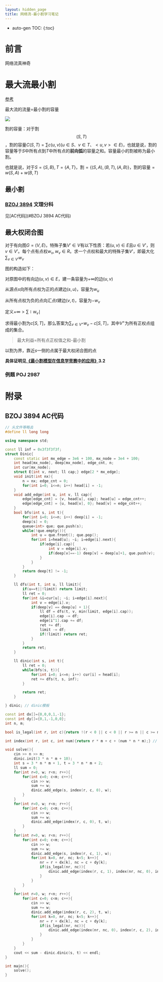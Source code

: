 ```yaml
---
layout: hidden_page
title: 网络流-最小割学习笔记
---
```


* auto-gen TOC:
{:toc}
# 前言

网络流真神奇



# 最大流最小割

[参考](https://blog.csdn.net/yjr3426619/article/details/82715779)

最大流的流量=最小割的容量

![](https://blog.chgtaxihe.top/resource/img/post/max_flow_min_cut_1.PNG)

割的容量：对于割$$(S, T)$$，割的容量$C(S, T)=\sum c(u, v) (u \in S、v \in T、<u,v> \in E)$，也就是说，割的容量等于$S$中所有点到$T$中所有点的**前向弧**的容量之和。容量最小的割被称为最小割。

也就是说，对于$S=\{S, B\}, T=\{A, T\}$，割$=\{(S, A),(B, T),(A,B)\}$，割的容量$=w(S, A)+w(B,T)$



## 最小割

### [BZOJ 3894](http://www.lydsy.com/JudgeOnline/problem.php?id=3894) 文理分科

见[AC代码](#BZOJ 3894 AC代码)




## 最大权闭合图

对于有向图$G=(V,E)$，特殊子集$V' \in V$有以下性质：若$(u,v) \in E$且$u \in V'$，则$v \in V'$。每个点有点权$w_v,w_v\in R$。求一个点权和最大的特殊子集$V'$，即最大化$\sum_{v\in V'}w_v$



图的构造如下：

对原图中的有向边$(u,v)\in E$，建一条容量为$+\infty$的边$(u,v)$ 

从源点$s$向所有点权为正的点建边$(s,u)$，容量为$w_u$

从所有点权为负的点向汇点$t$建边$(v,t)$，容量为$-w_v$

定义$+\infty>\sum \mid w_v\mid$

求得最小割为$c[S,T]$，那么答案为$\sum_{v\in V^+}w_v-c[S,T]$，其中$V^+$为所有正权点组成的集合。

>    最大利益=所有点正权值之和-最小割 

以割为界，靠近$s$一侧的点属于最大权闭合图的点



**具体证明见[《最小割模型在信息学竞赛中的应用》](https://github.com/sserdoubleh/ACM/blob/master/knowledge/%E7%AE%97%E6%B3%95%E5%90%88%E9%9B%86%E4%B9%8B%E3%80%8A%E6%9C%80%E5%B0%8F%E5%89%B2%E6%A8%A1%E5%9E%8B%E5%9C%A8%E4%BF%A1%E6%81%AF%E5%AD%A6%E7%AB%9E%E8%B5%9B%E4%B8%AD%E7%9A%84%E5%BA%94%E7%94%A8%E3%80%8B.pdf)3.2**

### 例题 POJ 2987





# 附录

## BZOJ 3894 AC代码

```c++
// 头文件等略去
#define ll long long

using namespace std;

const ll inf = 0x3f3f3f3f;
struct Dinic{
    const static int mx_edge = 3e6 + 100, mx_node = 3e4 + 100;
    int head[mx_node], deep[mx_node], edge_cnt, n;
    int cur[mx_node];
    struct E{int v, next; ll cap;} edge[2 * mx_edge];
    void init(int nx){
        n = nx; edge_cnt = 0;
        for(int i=0; i<=n; i++) head[i] = -1;
    }
    void add_edge(int u, int v, ll cap){
        edge[edge_cnt] = {v, head[u], cap}; head[u] = edge_cnt++;
        edge[edge_cnt] = {u, head[v], 0}; head[v] = edge_cnt++;
    }
    bool bfs(int s, int t){
        for(int i=0; i<=n; i++) deep[i] = -1;
        deep[s] = 0;
        queue<int> que; que.push(s);
        while(!que.empty()){
            int u = que.front(); que.pop();
            for(int i=head[u]; ~i; i=edge[i].next){
                if(edge[i].cap){
                    int v = edge[i].v;
                    if(deep[v]==-1) deep[v] = deep[u]+1, que.push(v);
                }
            }
        }
        return deep[t] != -1;
    }

    ll dfs(int t, int u, ll limit){
        if(u==t||!limit) return limit;
        ll ret = 0;
        for(int &i=cur[u]; ~i; i=edge[i].next){
            int v = edge[i].v;
            if(deep[v] == deep[u] + 1){
                ll df = dfs(t, v, min(limit, edge[i].cap));
                edge[i].cap -= df;
                edge[i^1].cap += df;
                ret += df;
                limit -= df;
                if(!limit) return ret;
            }
        }
        return ret;
    }

    ll dinic(int s, int t){
        ll ret = 0;
        while(bfs(s, t)){
            for(int i=0; i<=n; i++) cur[i] = head[i];
            ret += dfs(t, s, inf);
        }

        return ret;
    }

} dinic; // dinic模板

const int dx[]={0,0,0,1,-1};
const int dy[]={0,1,-1,0,0};
int n, m;

bool is_legal(int r, int c){return !(r < 0 || c < 0 || r >= n || c >= m);}

int index(int r, int c, int num){return r * m + c + (num * n * m);} // 这里害我debug好久

void solve(){
    cin >> n >> m;
    dinic.init(3 * n * m + 10);
    int s = 3 * n * m + 1, t = 3 * n * m + 2;
    ll sum = 0;
    for(int r=0, w; r<n; r++){
        for(int c=0; c<m; c++){
            cin >> w;
            sum += w;
            dinic.add_edge(s, index(r, c, 0), w);
        }
    }
    for(int r=0, w; r<n; r++){
        for(int c=0; c<m; c++){
            cin >> w;
            sum += w;
            dinic.add_edge(index(r, c, 0), t, w);
        }
    }
    for(int r=0, w; r<n; r++){
        for(int c=0; c<m; c++){
            cin >> w;
            sum += w;
            dinic.add_edge(s, index(r, c, 1), w);
            for(int k=0, nr, nc; k<5; k++){
                nr = r + dx[k], nc = c + dy[k];
                if(is_legal(nr, nc)){
                    dinic.add_edge(index(r, c, 1), index(nr, nc, 0), inf);
                }
            }
        }
    }
    for(int r=0, w; r<n; r++){
        for(int c=0; c<m; c++){
            cin >> w;
            sum += w;
            dinic.add_edge(index(r, c, 2), t, w);
            for(int k=0, nr, nc; k<5; k++){
                nr = r + dx[k], nc = c + dy[k];
                if(is_legal(nr, nc)){
                    dinic.add_edge(index(nr, nc, 0), index(r, c, 2), inf);
                }
            }
        }
    }
    cout << sum - dinic.dinic(s, t) << endl;
}

int main(){
    solve();
}
```

